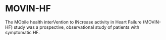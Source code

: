 # MOVIN-HF
The MObile health interVention to INcrease activity in Heart Failure (MOVIN-HF) study was a prospective, observational study of patients with symptomatic HF.
